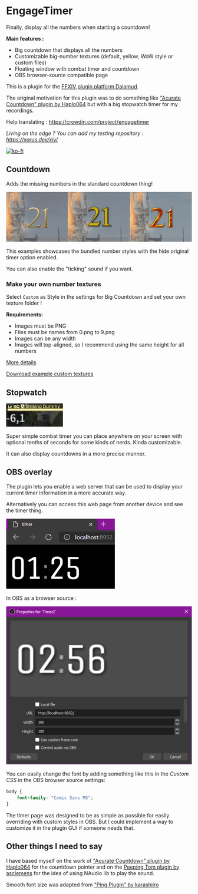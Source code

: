 # EngageTimer

Finally, display all the numbers when starting a countdown!

**Main features :**

- Big countdown that displays all the numbers
- Customizable big-number textures (default, yellow, WoW style or custom files)
- Floating window with combat timer and countdown
- OBS browser-source compatible page

This is a plugin for the [FFXIV plugin platform Dalamud](https://github.com/goatcorp/FFXIVQuickLauncher).

The original motivation for this plugin was to do something like
["Acurate Countdown" plugin by Haplo064](https://github.com/Haplo064/Europe)
but with a big stopwatch timer for my recordings.

Help translating : https://crowdin.com/project/engagetimer

*Living on the edge ? You can add my testing repository : https://xorus.dev/xiv/*

[![ko-fi](https://ko-fi.com/img/githubbutton_sm.svg)](https://ko-fi.com/T6T26N988)

## Countdown

Adds the missing numbers in the standard countdown thing!

![Countdown example](Doc/countdown.gif)

This examples showcases the bundled number styles with the hide original timer option enabled.

You can also enable the "ticking" sound if you want.

### Make your own number textures

Select `Custom` as Style in the settings for Big Countdown and set your own texture folder !

**Requirements:**

- Images must be PNG
- Files must be names from 0.png to 9.png
- Images can be any width
- Images will top-aligned, so I recommend using the same height for all numbers

[More details](Data/numbers/README.md)

[Download example custom textures](Doc/custom_example.zip)

## Stopwatch

![Stopwatch example](Doc/stopwatch.gif)

Super simple combat timer you can place anywhere on your screen with optional tenths of seconds for some kinds of nerds.
Kinda customizable.

It can also display countdowns in a more precise manner.

## OBS overlay

The plugin lets you enable a web server that can be used to display your current timer information in a more accurate
way.

Alternatively you can access this web page from another device and see the timer thing.

![Web page](Doc/overlay.png)

In OBS as a browser source :

![OBS Setup](Doc/OBS.png)

You can easily change the font by adding something like this in the *Custom CSS* in the OBS browser source settings:

```css
body {
    font-family: "Comic Sans MS";
}
```

The timer page was designed to be as simple as possible for easily overriding with custom styles in OBS. But I could
implement a way to customize it in the plugin GUI if someone needs that.

## Other things I need to say

I have based myself on the work of ["Acurate Countdown" plugin by Haplo064](https://github.com/Haplo064/Europe)
for the countdown pointer and on the [Peeping Tom plugin by asclemens](https://git.sr.ht/~jkcclemens/PeepingTom) for the
idea of using NAudio lib to play the sound.

Smooth font size was adapted from ["Ping Plugin" by karashiiro](https://github.com/karashiiro/PingPlugin) 
